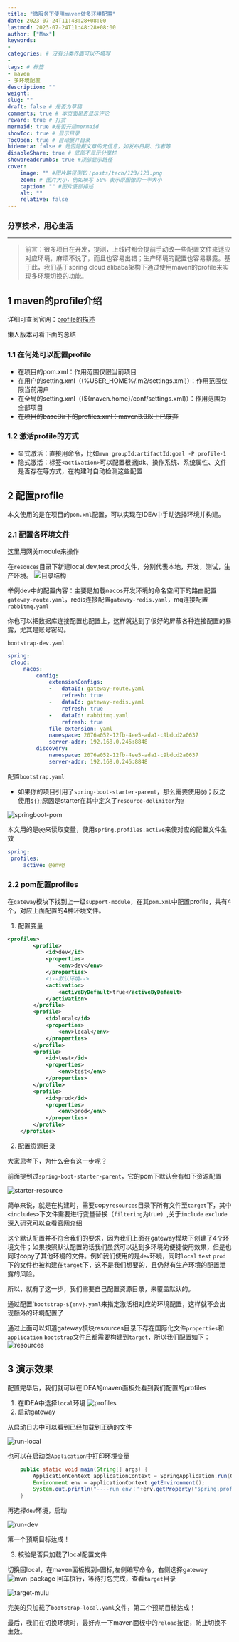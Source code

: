 ```yaml
---
title: "微服务下使用maven做多环境配置"
date: 2023-07-24T11:48:28+08:00
lastmod: 2023-07-24T11:48:28+08:00
author: ["Max"]
keywords: 
- 
categories: # 没有分类界面可以不填写
- 
tags: # 标签
- maven
- 多环境配置
description: ""
weight:
slug: ""
draft: false # 是否为草稿
comments: true # 本页面是否显示评论
reward: true # 打赏
mermaid: true #是否开启mermaid
showToc: true # 显示目录
TocOpen: true # 自动展开目录
hidemeta: false # 是否隐藏文章的元信息，如发布日期、作者等
disableShare: true # 底部不显示分享栏
showbreadcrumbs: true #顶部显示路径
cover:
    image: "" #图片路径例如：posts/tech/123/123.png
    zoom: # 图片大小，例如填写 50% 表示原图像的一半大小
    caption: "" #图片底部描述
    alt: ""
    relative: false
---
```


### 分享技术，用心生活
---

>前言：很多项目在开发，提测，上线时都会提前手动改一些配置文件来适应对应环境，麻烦不说了，而且也容易出错；生产环境的配置也容易暴露。基于此，我们基于spring cloud alibaba架构下通过使用maven的profile来实现多环境切换的功能。

 ## 1 maven的profile介绍

 详细可查阅官网：[profile的描述](https://maven.apache.org/guides/introduction/introduction-to-profiles.html)

懒人版本可看下面的总结
  ### 1.1 在何处可以配置profile

  - 在项目的pom.xml：作用范围仅限当前项目
  - 在用户的setting.xml（(%USER_HOME%/.m2/settings.xml)）：作用范围仅限当前用户
  - 在全局的setting.xml（(${maven.home}/conf/settings.xml)）：作用范围为全部项目
  - ~~在项目的baseDir下的profiles.xml：maven3.0以上已废弃~~

  ### 1.2 激活profile的方式

  - 显式激活：直接用命令，比如`mvn groupId:artifactId:goal -P profile-1`
  - 隐式激活：标签`<activation>`可以配置根据jdk、操作系统、系统属性、文件是否存在等方式，在构建时自动检测这些配置

  ## 2 配置profile
  
  本文使用的是在项目的`pom.xml`配置，可以实现在IDEA中手动选择环境并构建。

   ### 2.1 配置各环境文件

   这里用网关module来操作

   在`resouces`目录下新建local,dev,test,prod文件，分别代表本地，开发，测试，生产环境。
   ![目录结构](https://img.loadingspace.cn/blog-img/mudules-menu.png)

   举例dev中的配置内容：主要是加载nacos开发环境的命名空间下的路由配置`gateway-route.yaml`，redis连接配置`gateway-redis.yaml`，mq连接配置`rabbitmq.yaml`

   你也可以把数据库连接配置也配置上，这样就达到了很好的屏蔽各种连接配置的暴露，尤其是账号密码。

   `bootstrap-dev.yaml`
   ```yml
   spring:
    cloud:
        nacos:
            config:
                extensionConfigs:
                -   dataId: gateway-route.yaml
                    refresh: true
                -   dataId: gateway-redis.yaml
                    refresh: true
                -   dataId: rabbitmq.yaml
                    refresh: true
                file-extension: yaml
                namespace: 2076a052-12fb-4ee5-ada1-c9bdcd2a0637
                server-addr: 192.168.0.246:8848
            discovery:
                namespace: 2076a052-12fb-4ee5-ada1-c9bdcd2a0637
                server-addr: 192.168.0.246:8848
   ```

配置`bootstrap.yaml`

- 如果你的项目引用了`spring-boot-starter-parent`，那么需要使用`@@`；反之使用`${}`;原因是starter在其中定义了`resource-delimiter`为`@`

![springboot-pom](https://img.loadingspace.cn/blog-img/pom-springboot.png)

本文用的是`@@`来读取变量，使用`spring.profiles.active`来使对应的配置文件生效
   ```yml
   spring:
    profiles:
        active: @env@
   ```

### 2.2 pom配置profiles

在`gateway`模块下找到上一级`support-module`，在其`pom.xml`中配置profile，共有4个，对应上面配置的4种环境文件。

1. 配置变量
```xml
<profiles>
		<profile>
			<id>dev</id>
			<properties>
				<env>dev</env>
			</properties>
			<!--默认环境-->
			<activation>
                <activeByDefault>true</activeByDefault>
			</activation>
		</profile>
		<profile>
			<id>local</id>
			<properties>
				<env>local</env>
			</properties>
		</profile>
		<profile>
			<id>test</id>
			<properties>
				<env>test</env>
			</properties>
		</profile>
		<profile>
			<id>prod</id>
			<properties>
				<env>prod</env>
			</properties>
		</profile>
	</profiles>
```

2. 配置资源目录

大家思考下，为什么会有这一步呢？

前面提到过`spring-boot-starter-parent`，它的pom下默认会有如下资源配置

![starter-resource](https://img.loadingspace.cn/blog-img/resouces-default.png)

简单来说，就是在构建时，需要copy`resources`目录下所有文件至`target`下，其中`<includes>`下文件需要进行变量替换（`filtering`为true）,关于`include` `exclude`深入研究可以查看[官网介绍](https://maven.apache.org/plugins/maven-resources-plugin/examples/include-exclude.html)

这个默认配置并不符合我们的要求，因为我们上面在gateway模块下创建了4个环境文件；如果按照默认配置的话我们虽然可以达到多环境的便捷使用效果，但是也同时copy了其他环境的文件。例如我们使用的是`dev`环境，同时`local` `test` `prod`下的文件也被构建在`target`下，这不是我们想要的，且仍然有生产环境的配置泄露的风险。

所以，就有了这一步，我们需要自己配置资源目录，来覆盖默认的。

通过配置'`bootstrap-${env}.yaml`来指定激活相对应的环境配置，这样就不会出现额外的环境配置了

通过上面可以知道gateway模块resources目录下存在国际化文件`properties`和`application` `bootstrap`文件且都需要构建到`target`，所以我们配置如下：
![resources](https://img.loadingspace.cn/blog-img/gateway-resource.png)

## 3 演示效果
配置完毕后，我们就可以在IDEA的maven面板处看到我们配置的profiles
1. 在IDEA中选择`local`环境
![profiles](https://img.loadingspace.cn/blog-img/idea-profiles.png)
2. 启动gateway

从启动日志中可以看到已经加载到正确的文件

![run-local](https://img.loadingspace.cn/blog-img/run-local.png)

也可以在启动类`Application`中打印环境变量
```java
	public static void main(String[] args) {
		ApplicationContext applicationContext = SpringApplication.run(GatewayApplication.class, args);
		Environment env = applicationContext.getEnvironment();
		System.out.println("----run env："+env.getProperty("spring.profiles.active")+"----");
	}
```

再选择`dev`环境，启动

![run-dev](https://img.loadingspace.cn/blog-img/run-dev.png)

第一个预期目标达成！


3. 校验是否只加载了local配置文件

切换回local，在maven面板找到`m`图标,左侧编写命令，右侧选择gateway
![mvn-package](https://img.loadingspace.cn/blog-img/maven-package.png)
回车执行，等待打包完成，查看`target`目录

![target-mulu](https://img.loadingspace.cn/blog-img/target-mulu.png)

完美的只加载了`bootstrap-local.yaml`文件，第二个预期目标达成！

最后，我们在切换环境时，最好点一下maven面板中的`reload`按钮，防止切换不生效。

